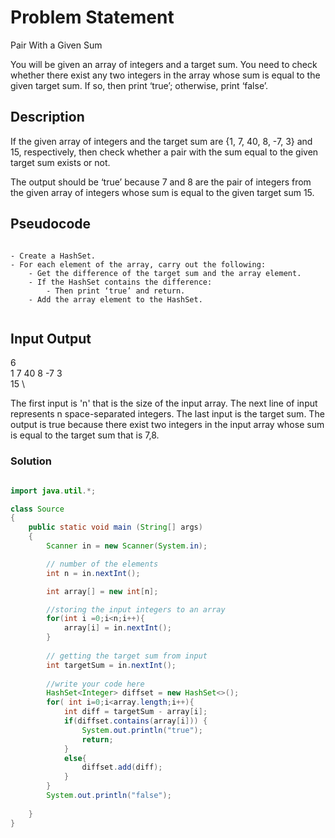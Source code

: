 # Problem Statement

Pair With a Given Sum

You will be given an array of integers and a target sum. You need to check whether there exist any two integers in the array whose sum is equal to the given target sum. If so, then print ‘true’; otherwise, print ‘false’.

## Description

If the given array of integers and the target sum are {1, 7, 40, 8, -7, 3} and 15, respectively, then check whether a pair with the sum equal to the given target sum exists or not.

The output should be ‘true’ because 7 and 8 are the pair of integers from the given array of integers whose sum is equal to the given target sum 15.

## Pseudocode

```pseudocode

- Create a HashSet.
- For each element of the array, carry out the following:
    - Get the difference of the target sum and the array element.
    - If the HashSet contains the difference:
        - Then print ‘true’ and return.
    - Add the array element to the HashSet.
    
```

## Input Output

6 \
1 7 40 8 -7 3 \
15 \

The first input is 'n' that is the size of the input array. The next line of input represents n space-separated integers. The last input is the target sum. The output is true because there exist two integers in the input array whose sum is equal to the target sum that is 7,8.

### Solution

```java

import java.util.*;

class Source
{
    public static void main (String[] args)
    {
        Scanner in = new Scanner(System.in);

        // number of the elements
        int n = in.nextInt();

        int array[] = new int[n];

        //storing the input integers to an array
        for(int i =0;i<n;i++){
            array[i] = in.nextInt();
        }
        
        // getting the target sum from input
        int targetSum = in.nextInt();
        
        //write your code here
        HashSet<Integer> diffset = new HashSet<>();
        for( int i=0;i<array.length;i++){
            int diff = targetSum - array[i];
            if(diffset.contains(array[i])) {
                System.out.println("true");
                return;
            }
            else{
                diffset.add(diff);
            } 
        }
        System.out.println("false");
        
    }
} 


```

